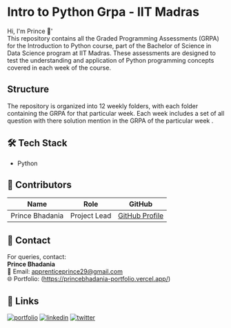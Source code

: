 ###

#  Intro to Python Grpa - IIT Madras 

Hi, I'm Prince 👋'    
This repository contains all the Graded Programming Assessments (GRPA) for the Introduction to Python course, part of the Bachelor of Science in Data Science program at IIT Madras. These assessments are designed to test the understanding and application of Python programming concepts covered in each week of the course.




## Structure
The repository is organized into 12 weekly folders, with each folder containing the GRPA for that particular week. Each week includes a set of all question with there solution  mention in the GRPA of the particular week .

## **🛠️ Tech Stack**
* Python 

## **📸 Contributors**

| Name | Role | GitHub |
| ----- | ----- | ----- |
| Prince Bhadania | Project Lead | [GitHub Profile](https://github.com/Apprentice2907) |


## **📧 Contact**

For queries, contact:  
**Prince Bhadania**  
📩 Email: apprenticeprince29@gmail.com  
🌐 Portfolio:   (https://princebhadania-portfolio.vercel.app/)


## 🔗 Links

[![portfolio](https://img.shields.io/badge/my_portfolio-000?style=for-the-badge&logo=ko-fi&logoColor=white)](https://princebhadania-portfolio.vercel.app/)
[![linkedin](https://img.shields.io/badge/linkedin-0A66C2?style=for-the-badge&logo=linkedin&logoColor=white)](https://www.linkedin.com/in/prince-bhadania-0508p2907/)
[![twitter](https://img.shields.io/badge/twitter-1DA1F2?style=for-the-badge&logo=twitter&logoColor=white)](https://x.com/PrinceBhadania?t=E_CqRCzNiXOKpX2FblYD6Q&s=09)
